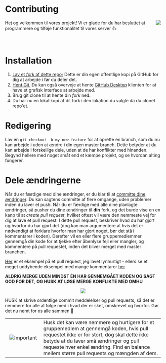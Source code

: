 # Contributing 

<img align="right" src="http://i.imgur.com/k8NZMmV.gif">

Hej og velkommen til vores projekt! Vi er glade for du har besluttet at programmere og tilføje funktionalitet til vores server :+1: 
<br /> <br /> <br /> 

# Installation

1. [Lav et *fork* af dette repo](https://help.github.com/articles/fork-a-repo/); Dette er din egen offentlige kopi på GitHub for dig at arbejde i før du deler det. 
2. [Hent Git.](https://git-scm.com/) Du kan også overveje at hente [GitHub Desktop](https://desktop.github.com/) klienten for at have et grafisk interface at arbejde med.
3. Brug git clone til at hente din *fork* ned. 
4. Du har nu en lokal kopi af dit fork i den lokation du valgte da du clonet repo'et. 


# Redigering

Lav en `git checkout -b my-new-feature` for at oprette en branch, som du nu kan arbejde i uden at ændre i din egen master branch. Dette betyder at du kan arbejde i forskellige dele, uden at de har konflikter med hinanden. Begynd hellere med noget småt end et kæmpe projekt, og se hvordan alting fungerer. 

# Dele ændringerne

Når du er færdige med dine ændringer, er du klar til at [committe dine ændringer](http://dont-be-afraid-to-commit.readthedocs.io/en/latest/git/commandlinegit.html). Du kan sagtens committe af flere omgange, uden problemer inden du laver et push. Når du er færdige med alle dine planlagte ændringer, så pusher du dine ændringer til **din** fork, og det burde vise en en kanp til at *create pull request*, hvilket oftest vil være den nemmeste vej for dig at lave et pull request. I dette pull request, beskriver hvad du har gjort og hvorfor du har gjort det (dog kan man argumentere at hvis det er nødvendigt at forklare hvorfor man har gjort noget, bør det stå i kommentarer i koden). Derefter vil en eller flere gruppemedlemmer gennemgå din kode for at tjekke efter åbenlyse fejl eller mangler, og kommentere på pull requestet, inden det bliver merget med master branchen. 


[Her](https://github.com/Distribuerede-Systemer-2017/STFU/pull/21) er et eksempel på et pull request, jeg lavet lynhurtigt - ellers se et meget uddybende eksempel med mange kommentarer [her](https://github.com/WoWAnalyzer/WoWAnalyzer/pull/468)


**ALDRIG MERGE UDEN MINDST ÉN HAR GENNEMGÅET KODEN OG SAGT GOD FOR DET, OG HUSK AT LØSE MERGE KONFLIKTE MED OMHU** 

<p align="center">
   <img src="https://media.giphy.com/media/111ebonMs90YLu/giphy.gif">
</p>

HUSK at skrive ordentlige commit meddelelser og pull requests, så det er nemmere for alle at følge med i hvad der er sket, omskrevet og hvorfor. Gør det nu nemt for os alle sammen :pray: 

<table align="center">
  <tr>
    <td align="center" width="100"><img src="https://cdn1.iconfinder.com/data/icons/CrystalClear/48x48/apps/important.png" alt="Important"></td>
    <td>Husk det kan være nemmere og hurtigere for et gruppemedlem at gennemgå koden, hvis pull requestet ikke er for stort, dog skal dette ikke betyde at du laver små ændringer og pull requeste hver enkel ændring. Find en balance mellem større pull requests og mængden af dem.</td>
  </tr>
</table>
